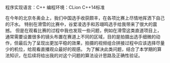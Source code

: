 程序实现语言：C++
编程环境：CLion  C++14标准

在今年的北京冬奥会上，我们中国选手收获颇丰，在各项比赛上尽情地挥洒下自己的汗水。
特别在滑雪的比赛中，谷爱凌选手和苏翊鸣选手给我带来了很大的震撼。
但是在观看比赛的过程中我也发现一些问题，例如在滑雪这类直道项目上，通常需要设置很多的镜头布置在赛道上不同的区域，目的是拍摄出选手细微的动作，但最后为了呈现出更加平稳的效果，拍摄的视频组合拼接过程中应该选择尽量少的机位，给观看直播观众最好的观感。
为了解决此类问题，结合了本学期的算法知识，在后续将给出我的对这个问题的算法设计思路及正确性验证。
